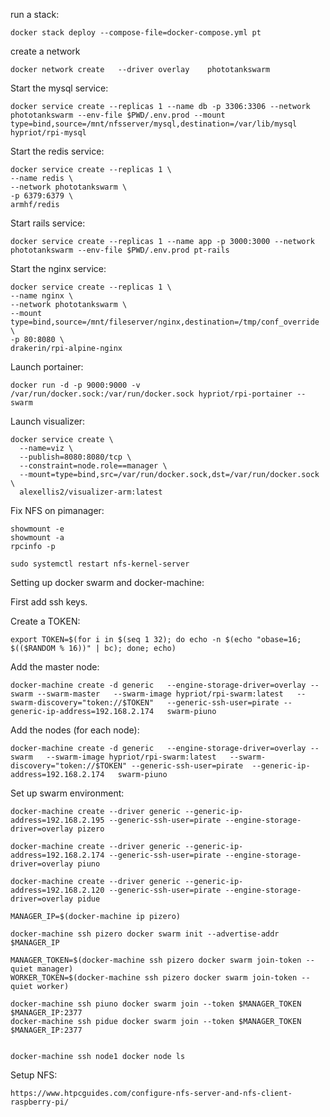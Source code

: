 run a stack:

```
docker stack deploy --compose-file=docker-compose.yml pt
```


create a network
```
docker network create   --driver overlay    phototankswarm
```

Start the mysql service:
```
docker service create --replicas 1 --name db -p 3306:3306 --network phototankswarm --env-file $PWD/.env.prod --mount type=bind,source=/mnt/nfsserver/mysql,destination=/var/lib/mysql hypriot/rpi-mysql
```

Start the redis service:
```
docker service create --replicas 1 \
--name redis \
--network phototankswarm \
-p 6379:6379 \
armhf/redis
```

Start rails service:

```
docker service create --replicas 1 --name app -p 3000:3000 --network phototankswarm --env-file $PWD/.env.prod pt-rails
```

Start the nginx service:
```
docker service create --replicas 1 \
--name nginx \
--network phototankswarm \
--mount type=bind,source=/mnt/fileserver/nginx,destination=/tmp/conf_override \
-p 80:8080 \
drakerin/rpi-alpine-nginx
```

Launch portainer:

```
docker run -d -p 9000:9000 -v /var/run/docker.sock:/var/run/docker.sock hypriot/rpi-portainer --swarm
```

Launch visualizer:
```
docker service create \
  --name=viz \
  --publish=8080:8080/tcp \
  --constraint=node.role==manager \
  --mount=type=bind,src=/var/run/docker.sock,dst=/var/run/docker.sock \
  alexellis2/visualizer-arm:latest
```

Fix NFS on pimanager:

```
showmount -e
showmount -a
rpcinfo -p

sudo systemctl restart nfs-kernel-server
```


Setting up docker swarm and docker-machine:

First add ssh keys.

Create a TOKEN:

```
export TOKEN=$(for i in $(seq 1 32); do echo -n $(echo "obase=16; $(($RANDOM % 16))" | bc); done; echo)
```

Add the master node:

```
docker-machine create -d generic   --engine-storage-driver=overlay --swarm --swarm-master   --swarm-image hypriot/rpi-swarm:latest   --swarm-discovery="token://$TOKEN"   --generic-ssh-user=pirate --generic-ip-address=192.168.2.174   swarm-piuno
```

Add the nodes (for each node):

```
docker-machine create -d generic   --engine-storage-driver=overlay --swarm   --swarm-image hypriot/rpi-swarm:latest   --swarm-discovery="token://$TOKEN" --generic-ssh-user=pirate  --generic-ip-address=192.168.2.174   swarm-piuno
```


Set up swarm environment:

```
docker-machine create --driver generic --generic-ip-address=192.168.2.195 --generic-ssh-user=pirate --engine-storage-driver=overlay pizero

docker-machine create --driver generic --generic-ip-address=192.168.2.174 --generic-ssh-user=pirate --engine-storage-driver=overlay piuno

docker-machine create --driver generic --generic-ip-address=192.168.2.120 --generic-ssh-user=pirate --engine-storage-driver=overlay pidue

MANAGER_IP=$(docker-machine ip pizero)

docker-machine ssh pizero docker swarm init --advertise-addr $MANAGER_IP

MANAGER_TOKEN=$(docker-machine ssh pizero docker swarm join-token --quiet manager)
WORKER_TOKEN=$(docker-machine ssh pizero docker swarm join-token --quiet worker)

docker-machine ssh piuno docker swarm join --token $MANAGER_TOKEN $MANAGER_IP:2377
docker-machine ssh pidue docker swarm join --token $MANAGER_TOKEN $MANAGER_IP:2377


docker-machine ssh node1 docker node ls
```

Setup NFS:

```
https://www.htpcguides.com/configure-nfs-server-and-nfs-client-raspberry-pi/
```



